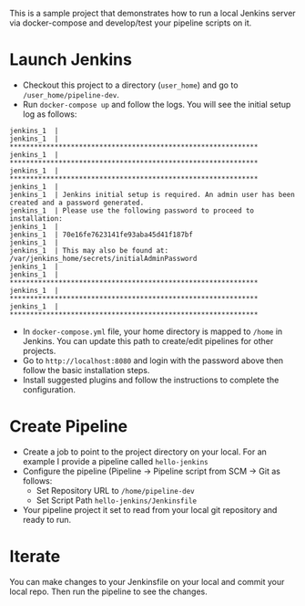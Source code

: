 This is a sample project that demonstrates how to run a local Jenkins server via docker-compose and develop/test your pipeline scripts on it. 

# Launch Jenkins
- Checkout this project to a directory (`user_home`) and go to `/user_home/pipeline-dev`.
- Run `docker-compose up` and follow the logs. You will see the initial setup log as follows:
```
jenkins_1  |
jenkins_1  | *************************************************************
jenkins_1  | *************************************************************
jenkins_1  | *************************************************************
jenkins_1  |
jenkins_1  | Jenkins initial setup is required. An admin user has been created and a password generated.
jenkins_1  | Please use the following password to proceed to installation:
jenkins_1  |
jenkins_1  | 70e16fe7623141fe93aba45d41f187bf
jenkins_1  |
jenkins_1  | This may also be found at: /var/jenkins_home/secrets/initialAdminPassword
jenkins_1  |
jenkins_1  | *************************************************************
jenkins_1  | *************************************************************
jenkins_1  | *************************************************************
```
- In `docker-compose.yml` file, your home directory is mapped to `/home` in Jenkins. You can update this path to create/edit pipelines for other projects.
- Go to `http://localhost:8080` and login with the password above then follow the basic installation steps. 
- Install suggested plugins and follow the instructions to complete the configuration. 


# Create Pipeline

- Create a job to point to the project directory on your local. For an example I provide a pipeline called `hello-jenkins`
- Configure the pipeline (Pipeline -> Pipeline script from SCM -> Git as follows:
    * Set Repository URL to `/home/pipeline-dev`  
    * Set Script Path `hello-jenkins/Jenkinsfile`
- Your pipeline project it set to  read from your local git repository and ready to run. 

# Iterate
You can make changes to your Jenkinsfile on your local and commit your local repo. Then run the pipeline to see the changes.





